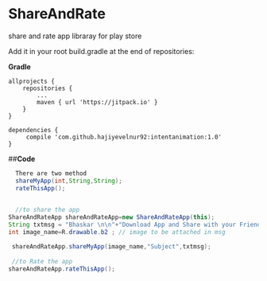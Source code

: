 # ShareAndRate
share and rate app libraray for play store

Add it in your root build.gradle at the end of repositories:

**Gradle**

    allprojects {
		repositories {
			...
			maven { url 'https://jitpack.io' }
		}
	}

    dependencies {
         compile 'com.github.hajiyevelnur92:intentanimation:1.0'
    }
  
 
  
  ##**Code**
   
```java
  There are two method
  shareMyApp(int,String,String);
  rateThisApp();
  

  //to share the app
ShareAndRateApp shareAndRateApp=new ShareAndRateApp(this);
String txtmsg = "Bhaskar \n\n"+"Download App and Share with your Friends and enjoy\n";
int image_name=R.drawable.b2 ; // image to be attached in msg

 shareAndRateApp.shareMyApp(image_name,"Subject",txtmsg);
 
 //to Rate the app
shareAndRateApp.rateThisApp();
